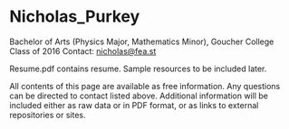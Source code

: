 # Nicholas_Purkey
Bachelor of Arts (Physics Major, Mathematics Minor), Goucher College Class of 2016
 Contact: nicholas@fea.st
  
Resume.pdf contains resume. Sample resources to be included later.

All contents of this page are available as free information. Any questions can be directed to contact listed above. Additional information will be included either as raw data or in PDF format, or as links to external repositories or sites.
